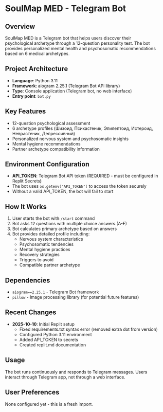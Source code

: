 # SoulMap MED - Telegram Bot

## Overview
SoulMap MED is a Telegram bot that helps users discover their psychological archetype through a 12-question personality test. The bot provides personalized mental health and psychosomatic recommendations based on 6 medical archetypes.

## Project Architecture
- **Language**: Python 3.11
- **Framework**: aiogram 2.25.1 (Telegram Bot API library)
- **Type**: Console application (Telegram bot, no web interface)
- **Entry point**: `bot.py`

## Key Features
- 12-question psychological assessment
- 6 archetype profiles (Шизоид, Психастеник, Эпилептоид, Истероид, Неврастеник, Депрессивный)
- Personalized nervous system and psychosomatic insights
- Mental hygiene recommendations
- Partner archetype compatibility information

## Environment Configuration
- **API_TOKEN**: Telegram Bot API token (REQUIRED - must be configured in Replit Secrets)
- The bot uses `os.getenv("API_TOKEN")` to access the token securely
- Without a valid API_TOKEN, the bot will fail to start

## How It Works
1. User starts the bot with `/start` command
2. Bot asks 12 questions with multiple choice answers (A-F)
3. Bot calculates primary archetype based on answers
4. Bot provides detailed profile including:
   - Nervous system characteristics
   - Psychosomatic tendencies
   - Mental hygiene practices
   - Recovery strategies
   - Triggers to avoid
   - Compatible partner archetype

## Dependencies
- `aiogram==2.25.1` - Telegram Bot framework
- `pillow` - Image processing library (for potential future features)

## Recent Changes
- **2025-10-10**: Initial Replit setup
  - Fixed requirements.txt syntax error (removed extra dot from version)
  - Configured Python 3.11 environment
  - Added API_TOKEN to secrets
  - Created replit.md documentation

## Usage
The bot runs continuously and responds to Telegram messages. Users interact through Telegram app, not through a web interface.

## User Preferences
None configured yet - this is a fresh import.
